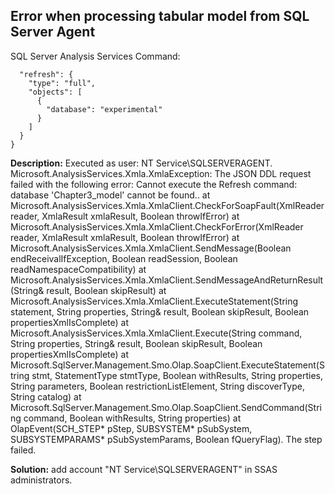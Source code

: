 ## Error when processing tabular model from SQL Server Agent
SQL Server Analysis Services Command:
```{
  "refresh": {
    "type": "full",
    "objects": [
      {
        "database": "experimental"
      }
    ]
  }
}
```
**Description:** Executed as user: NT Service\SQLSERVERAGENT. Microsoft.AnalysisServices.Xmla.XmlaException: The JSON DDL request failed with the following error: Cannot execute the Refresh command: database 'Chapter3_model' cannot be found..   at Microsoft.AnalysisServices.Xmla.XmlaClient.CheckForSoapFault(XmlReader reader, XmlaResult xmlaResult, Boolean throwIfError)   at Microsoft.AnalysisServices.Xmla.XmlaClient.CheckForError(XmlReader reader, XmlaResult xmlaResult, Boolean throwIfError)   at Microsoft.AnalysisServices.Xmla.XmlaClient.SendMessage(Boolean endReceivalIfException, Boolean readSession, Boolean readNamespaceCompatibility)   at Microsoft.AnalysisServices.Xmla.XmlaClient.SendMessageAndReturnResult(String& result, Boolean skipResult)   at Microsoft.AnalysisServices.Xmla.XmlaClient.ExecuteStatement(String statement, String properties, String& result, Boolean skipResult, Boolean propertiesXmlIsComplete)   at Microsoft.AnalysisServices.Xmla.XmlaClient.Execute(String command, String properties, String& result, Boolean skipResult, Boolean propertiesXmlIsComplete)   at Microsoft.SqlServer.Management.Smo.Olap.SoapClient.ExecuteStatement(String stmt, StatementType stmtType, Boolean withResults, String properties, String parameters, Boolean restrictionListElement, String discoverType, String catalog)   at Microsoft.SqlServer.Management.Smo.Olap.SoapClient.SendCommand(String command, Boolean withResults, String properties)   at OlapEvent(SCH_STEP* pStep, SUBSYSTEM* pSubSystem, SUBSYSTEMPARAMS* pSubSystemParams, Boolean fQueryFlag).  The step failed.

**Solution:** add account "NT Service\SQLSERVERAGENT" in SSAS administrators.
